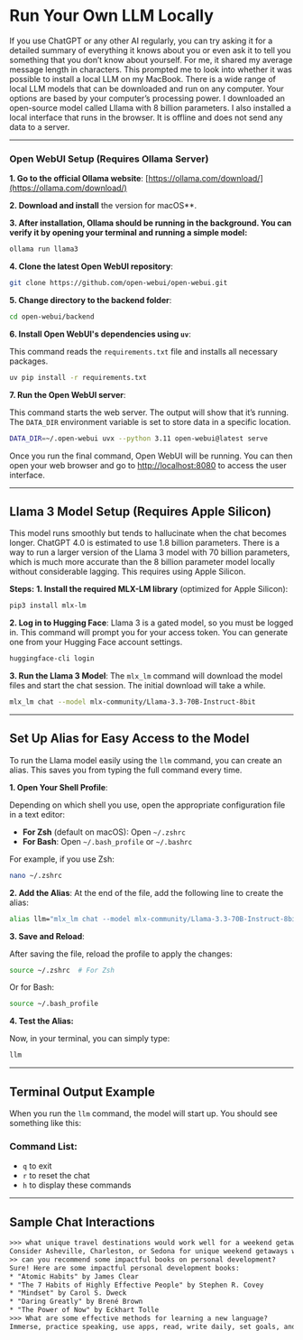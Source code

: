 # Run Your Own LLM Locally


If you use ChatGPT or any other AI regularly, you can try asking it for a detailed summary of everything it knows about you or even ask it to tell you something that you don’t know about yourself. For me, it shared my average message length in characters. This prompted me to look into whether it was possible to install a local LLM on my MacBook. There is a wide range of local LLM models that can be downloaded and run on any computer. Your options are based by your computer’s processing power. I downloaded an open-source model called Lllama with 8 billion parameters. I also installed a local interface that runs in the browser. It is offline and does not send any data to a server.

---

### Open WebUI Setup (Requires Ollama Server)

**1. Go to the official Ollama website**: [https://ollama.com/download/](https://ollama.com/download/)

**2. Download and install** the version for macOS**.

**3. After installation, Ollama should be running in the background. You can verify it by opening your terminal and running a simple model:**
   ```bash
   ollama run llama3
  ```
**4. Clone the latest Open WebUI repository**:
  ```bash
  git clone https://github.com/open-webui/open-webui.git
  ```
**5. Change directory to the backend folder**:
  ```bash
  cd open-webui/backend
  ```

**6. Install Open WebUI's dependencies using `uv`**:

This command reads the `requirements.txt` file and installs all necessary packages.
  ```bash
  uv pip install -r requirements.txt
  ```

**7. Run the Open WebUI server**:

This command starts the web server. The output will show that it’s running. The `DATA_DIR` environment variable is set to store data in a specific location.
  ```bash
  DATA_DIR=~/.open-webui uvx --python 3.11 open-webui@latest serve
  ```
Once you run the final command, Open WebUI will be running. You can then open your web browser and go to [http://localhost:8080](http://localhost:8080) to access the user interface.

---

## Llama 3 Model Setup (Requires Apple Silicon)

This model runs smoothly but tends to hallucinate when the chat becomes longer. ChatGPT 4.0 is estimated to
use 1.8 billion parameters. There is a way to run a larger version of  the Llama 3 model with 70 billion parameters,
which is much more accurate than the 8 billion parameter model locally without considerable lagging. 
This requires using Apple Silicon.

**Steps:**
**1. Install the required MLX-LM library** (optimized for Apple Silicon):
  ```bash
  pip3 install mlx-lm
  ```

**2. Log in to Hugging Face**:
Llama 3 is a gated model, so you must be logged in. This command will prompt you for your access token.
You can generate one from your Hugging Face account settings.
  ```bash
  huggingface-cli login
  ```

**3. Run the Llama 3 Model**:
The `mlx_lm` command will download the model files and start the chat session.
The initial download will take a while.
  ```bash
  mlx_lm chat --model mlx-community/Llama-3.3-70B-Instruct-8bit
  ```

---

## Set Up Alias for Easy Access to the Model


To run the Llama model easily using the `llm` command, you can create an alias. 
This saves you from typing the full command every time.

**1. Open Your Shell Profile**:

Depending on which shell you use, open the appropriate configuration file in a text editor:
- **For Zsh** (default on macOS): Open `~/.zshrc`
- **For Bash**: Open `~/.bash_profile` or `~/.bashrc`

For example, if you use Zsh:

  ```bash
  nano ~/.zshrc
  ```

**2. Add the Alias**:
At the end of the file, add the following line to create the alias:
  ```bash
  alias llm="mlx_lm chat --model mlx-community/Llama-3.3-70B-Instruct-8bit"
  ```

**3. Save and Reload**:

After saving the file, reload the profile to apply the changes:
```bash
source ~/.zshrc  # For Zsh
```
Or for Bash:
```bash
source ~/.bash_profile
```

**4. Test the Alias:**

Now, in your terminal, you can simply type:
  ```bash
  llm
  ```

---

## Terminal Output Example

When you run the `llm` command, the model will start up. You should see something like this:

### Command List:
- `q` to exit
- `r` to reset the chat
- `h` to display these commands

---

## Sample Chat Interactions

```txt
>>> what unique travel destinations would work well for a weekend getaway?
Consider Asheville, Charleston, or Sedona for unique weekend getaways with charm!
>> can you recommend some impactful books on personal development?
Sure! Here are some impactful personal development books:
* "Atomic Habits" by James Clear
* "The 7 Habits of Highly Effective People" by Stephen R. Covey
* "Mindset" by Carol S. Dweck
* "Daring Greatly" by Brené Brown
* "The Power of Now" by Eckhart Tolle
>>> What are some effective methods for learning a new language?
Immerse, practice speaking, use apps, read, write daily, set goals, and be consistent.
```

